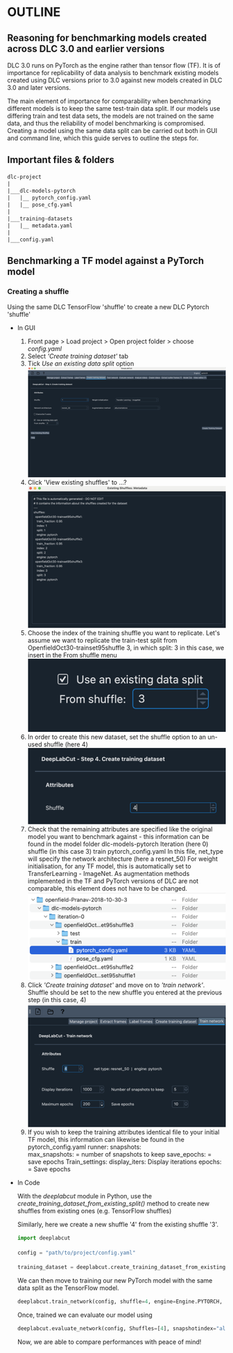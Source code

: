# OUTLINE
## Reasoning for benchmarking models created across DLC 3.0 and earlier versions

DLC 3.0 runs on PyTorch as the engine rather than tensor flow (TF). It is of importance for replicability of data analysis to benchmark existing models created using DLC versions prior to 3.0 against new models created in DLC 3.0 and later versions.

The main element of importance for comparability when benchmarking different models is to keep the same test-train data split. If our models use differing train and test data sets, the models are not trained on the same data, and thus the reliability of model benchmarking is compromised. Creating a model using the same data split can be carried out both in GUI and command line, which this guide serves to outline the steps for.

## Important files & folders

```
dlc-project
|
|___dlc-models-pytorch
|   |__ pytorch_config.yaml
|   |__ pose_cfg.yaml
|
|___training-datasets
|   |__ metadata.yaml
|
|___config.yaml
```

## Benchmarking a TF model against a PyTorch model
### Creating a shuffle

Using the same DLC TensorFlow 'shuffle' to create a new DLC Pytorch 'shuffle'
- In GUI
    1. Front page > Load project > Open project folder > choose *config.yaml*
    2. Select *'Create training dataset'* tab
    3. Tick *Use an existing data split* option    
    ![create_from_existing](<assets/Screenshot 2024-07-29 at 17.09.15.png>)
    4. Click 'View existing shuffles' to ...?
    ![view_existing_sh](<assets/Screenshot 2024-07-29 at 17.10.29.png>)
    5. Choose the index of the training shuffle you want to replicate. Let's assume we want to replicate the train-test split from OpenfieldOct30-trainset95shuffle 3, in which split: 3 in this case, we insert in the From shuffle menu
    ![choose_existing_index](<assets/Screenshot 2024-07-29 at 17.12.17.png>)
    6. In order to create this new dataset, set the shuffle option to an un-used shuffle (here 4)
    ![choose_new_index](<assets/Screenshot 2024-07-29 at 17.36.44.png>)
    7. Check that the remaining attributes are specified like the original model you want to benchmark against - this information can be found in the model folder dlc-models-pytorch Iteration (here 0)  shuffle (in this case 3) train pytorch_config.yaml
    In this file, net_type will specify the network architecture (here a resnet_50)
    For weight initialisation, for any TF model, this is automatically set to TransferLearning - ImageNet.
    As augmentation methods implemented in the TF and PyTorch versions of DLC are not comparable,  this element does not have to be changed.
    ![other_attrb](<assets/Screenshot 2024-07-29 at 17.41.09.png>)
    8. Click *'Create training dataset'* and move on to *'train network'*. Shuffle should be set to the new shuffle you entered at the previous step (in this case, 4)
    ![create_from_existing](<assets/Screenshot 2024-07-29 at 17.47.10.png>)
    9. If you wish to keep the training attributes identical  file to your initial TF model, this information can likewise be found in the pytorch_config.yaml
    runner:
	snapshots:	
		max_snapshots: = number of snapshots to keep
		save_epochs: = save epochs
    Train_settings:
        display_iters: Display iterations
    	epochs:  = Save epochs

- In Code 

    With the *deeplabcut* module in Python, use the *create_training_dataset_from_existing_split()* method to create new shuffles from existing ones (e.g. TensorFlow shuffles)

    Similarly, here we create a new shuffle '4' from the existing shuffle '3'.

    ```python
    import deeplabcut

    config = "path/to/project/config.yaml"

    training_dataset = deeplabcut.create_training_dataset_from_existing_split(config=config, from_shuffle=3, from_trainsetindex=0, shuffles=[4], net_type="resnet_50")
    ```
    We can then move to training our new PyTorch model with the same data split as the TensorFlow model.
    ```python
    deeplabcut.train_network(config, shuffle=4, engine=Engine.PYTORCH, batch_size=8)
    ```

    Once, trained we can evaluate our model using
    
    ```python
    deeplabcut.evaluate_network(config, Shuffles=[4], snapshotindex="all")
    ```
    Now, we are able to compare performances with peace of mind!
